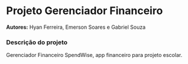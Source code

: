 # Projeto Gerenciador Financeiro
**Autores:** Hyan Ferreira, Emerson Soares e Gabriel Souza

### Descrição do projeto
Gerenciador Financeiro SpendWise, app financeiro para projeto escolar.
